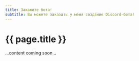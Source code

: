 ```yaml
---
title: Закажите бота!
subtitle: Вы можете заказать у меня создание Discord-бота!
---
```


# {{ page.title }}

...content coming soon...